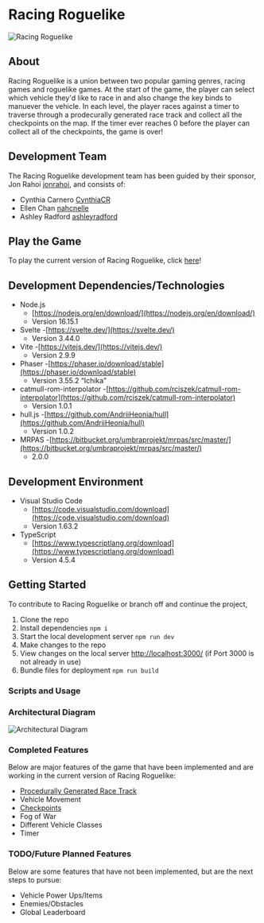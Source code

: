 # Racing Roguelike

![Racing Roguelike](../public/assets/racing-roguelike.png "Racing Roguelike")

## About
Racing Roguelike is a union between two popular gaming genres, racing games and roguelike games. At the start of the game, the player can select which vehicle they'd like to race in and also change the key binds to manuever the vehicle. In each level, the player races against a timer to traverse through a prodecurally generated race track and collect all the checkpoints on the map. If the timer ever reaches 0 before the player can collect all of the checkpoints, the game is over!

## Development Team
The Racing Roguelike development team has been guided by their sponsor, Jon Rahoi [jonrahoi](https://github.com/jonrahoi), and consists of:

- Cynthia Carnero [CynthiaCR](https://github.com/CynthiaCR)
- Ellen Chan [nahcnelle](https://github.com/nahcnelle)
- Ashley Radford [ashleyradford](https://github.com/ashleyradford)

## Play the Game

To play the current version of Racing Roguelike, click [here](https://www.google.com/)!

## Development Dependencies/Technologies
- Node.js
    - [https://nodejs.org/en/download/](https://nodejs.org/en/download/)
    - Version 16.15.1
- Svelte
    -[https://svelte.dev/](https://svelte.dev/)
    - Version 3.44.0
- Vite
    -[https://vitejs.dev/](https://vitejs.dev/)
    - Version 2.9.9
- Phaser 
    -[https://phaser.io/download/stable](https://phaser.io/download/stable)
    - Version 3.55.2 “Ichika” 
- catmull-rom-interpolator
    -[https://github.com/rciszek/catmull-rom-interpolator](https://github.com/rciszek/catmull-rom-interpolator)
    - Version 1.0.1
- hull.js
    -[https://github.com/AndriiHeonia/hull](https://github.com/AndriiHeonia/hull)
    - Version 1.0.2
- MRPAS
    -[https://bitbucket.org/umbraprojekt/mrpas/src/master/](https://bitbucket.org/umbraprojekt/mrpas/src/master/)
    - 2.0.0

## Development Environment
- Visual Studio Code
    - [https://code.visualstudio.com/download](https://code.visualstudio.com/download)
    - Version 1.63.2
- TypeScript 
    - [https://www.typescriptlang.org/download](https://www.typescriptlang.org/download)
    - Version 4.5.4

## Getting Started
To contribute to Racing Roguelike or branch off and continue the project,

1. Clone the repo
2. Install dependencies
    `npm i`
3. Start the local development server
    `npm run dev`
4. Make changes to the repo
5. View changes on the local server
    [http://localhost:3000/](http://localhost:3000/) (if Port 3000 is not already in use)
6. Bundle files for deployment
    `npm run build`

### Scripts and Usage


### Architectural Diagram
![Architectural Diagram](../public/assets/architectural-diagram.png)

### Completed Features
Below are major features of the game that have been implemented and are working in the current version of Racing Roguelike:

- [Procedurally Generated Race Track](../docs/track-generation.md)
- Vehicle Movement
- [Checkpoints](../docs/checkpoints.md)
- Fog of War
- Different Vehicle Classes
- Timer

### TODO/Future Planned Features
Below are some features that have not been implemented, but are the next steps to pursue:

- Vehicle Power Ups/Items
- Enemies/Obstacles
- Global Leaderboard

